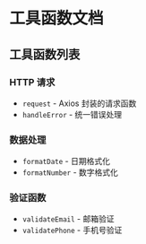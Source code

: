 # 工具函数文档

## 工具函数列表

### HTTP 请求
- `request` - Axios 封装的请求函数
- `handleError` - 统一错误处理

### 数据处理
- `formatDate` - 日期格式化
- `formatNumber` - 数字格式化

### 验证函数
- `validateEmail` - 邮箱验证
- `validatePhone` - 手机号验证 